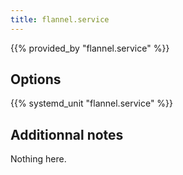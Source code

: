 ```yaml
---
title: flannel.service
---
```


{{% provided_by "flannel.service" %}}

## Options

{{% systemd_unit "flannel.service" %}}

## Additionnal notes

Nothing here.